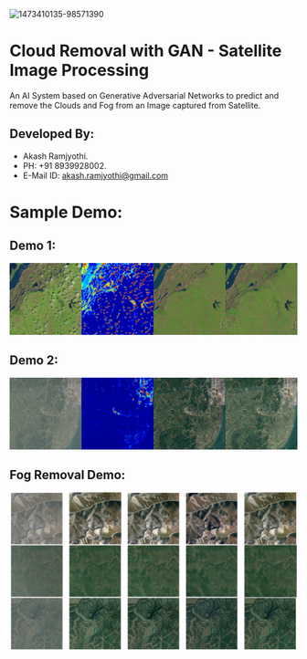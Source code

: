 ![1473410135-98571390](https://user-images.githubusercontent.com/54114888/116945916-6f75e000-ac96-11eb-8569-f5569e151c97.jpg)

# Cloud Removal with GAN - Satellite Image Processing
An AI System based on Generative Adversarial Networks to predict and remove the Clouds and Fog from an Image captured from Satellite.

## Developed By:
- Akash Ramjyothi.
- PH: +91 8939928002.
- E-Mail ID: akash.ramjyothi@gmail.com

# Sample Demo:
## Demo 1:
<div align="center"><img src="./readme_images/test_0000.png"></div>

## Demo 2:
<div align="center"><img src="./readme_images/test_0026.png"></div>

## Fog Removal Demo:
<div align="center"><img src="./readme_images/rice1_result.png"></div>
